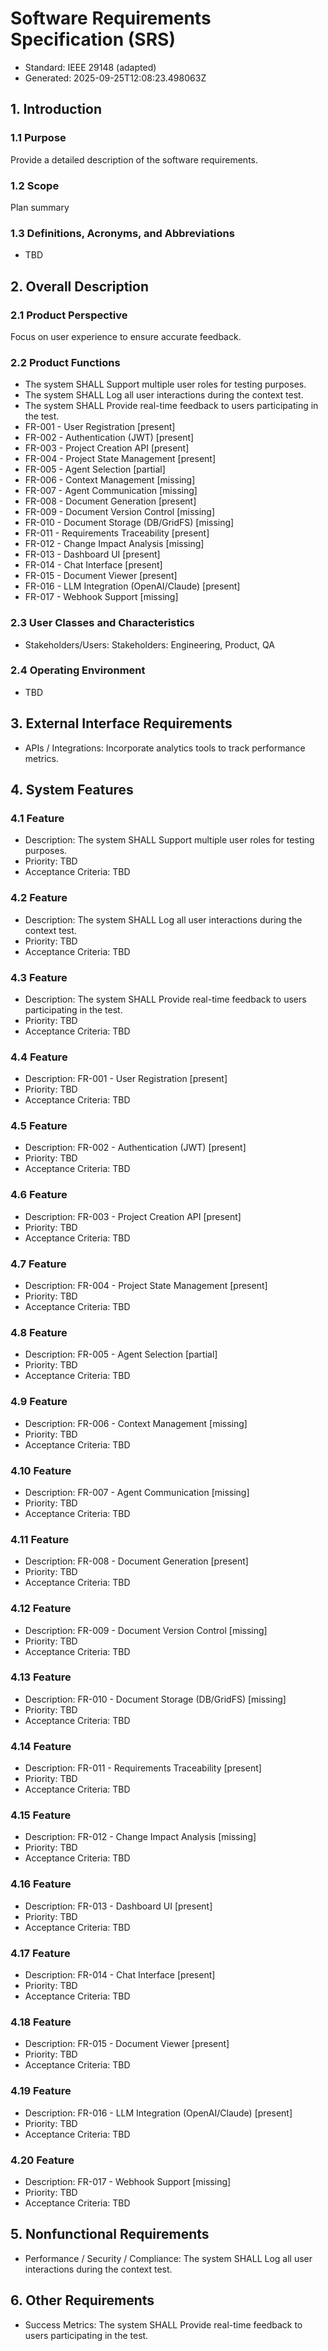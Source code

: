 # Software Requirements Specification (SRS)

- Standard: IEEE 29148 (adapted)
- Generated: 2025-09-25T12:08:23.498063Z

## 1. Introduction
### 1.1 Purpose
Provide a detailed description of the software requirements.

### 1.2 Scope
Plan summary

### 1.3 Definitions, Acronyms, and Abbreviations
- TBD

## 2. Overall Description
### 2.1 Product Perspective
Focus on user experience to ensure accurate feedback.

### 2.2 Product Functions
- The system SHALL Support multiple user roles for testing purposes.
- The system SHALL Log all user interactions during the context test.
- The system SHALL Provide real-time feedback to users participating in the test.
- FR-001 - User Registration [present]
- FR-002 - Authentication (JWT) [present]
- FR-003 - Project Creation API [present]
- FR-004 - Project State Management [present]
- FR-005 - Agent Selection [partial]
- FR-006 - Context Management [missing]
- FR-007 - Agent Communication [missing]
- FR-008 - Document Generation [present]
- FR-009 - Document Version Control [missing]
- FR-010 - Document Storage (DB/GridFS) [missing]
- FR-011 - Requirements Traceability [present]
- FR-012 - Change Impact Analysis [missing]
- FR-013 - Dashboard UI [present]
- FR-014 - Chat Interface [present]
- FR-015 - Document Viewer [present]
- FR-016 - LLM Integration (OpenAI/Claude) [present]
- FR-017 - Webhook Support [missing]

### 2.3 User Classes and Characteristics
- Stakeholders/Users: Stakeholders: Engineering, Product, QA

### 2.4 Operating Environment
- TBD

## 3. External Interface Requirements
- APIs / Integrations: Incorporate analytics tools to track performance metrics.

## 4. System Features
### 4.1 Feature
- Description: The system SHALL Support multiple user roles for testing purposes.
- Priority: TBD
- Acceptance Criteria: TBD
### 4.2 Feature
- Description: The system SHALL Log all user interactions during the context test.
- Priority: TBD
- Acceptance Criteria: TBD
### 4.3 Feature
- Description: The system SHALL Provide real-time feedback to users participating in the test.
- Priority: TBD
- Acceptance Criteria: TBD
### 4.4 Feature
- Description: FR-001 - User Registration [present]
- Priority: TBD
- Acceptance Criteria: TBD
### 4.5 Feature
- Description: FR-002 - Authentication (JWT) [present]
- Priority: TBD
- Acceptance Criteria: TBD
### 4.6 Feature
- Description: FR-003 - Project Creation API [present]
- Priority: TBD
- Acceptance Criteria: TBD
### 4.7 Feature
- Description: FR-004 - Project State Management [present]
- Priority: TBD
- Acceptance Criteria: TBD
### 4.8 Feature
- Description: FR-005 - Agent Selection [partial]
- Priority: TBD
- Acceptance Criteria: TBD
### 4.9 Feature
- Description: FR-006 - Context Management [missing]
- Priority: TBD
- Acceptance Criteria: TBD
### 4.10 Feature
- Description: FR-007 - Agent Communication [missing]
- Priority: TBD
- Acceptance Criteria: TBD
### 4.11 Feature
- Description: FR-008 - Document Generation [present]
- Priority: TBD
- Acceptance Criteria: TBD
### 4.12 Feature
- Description: FR-009 - Document Version Control [missing]
- Priority: TBD
- Acceptance Criteria: TBD
### 4.13 Feature
- Description: FR-010 - Document Storage (DB/GridFS) [missing]
- Priority: TBD
- Acceptance Criteria: TBD
### 4.14 Feature
- Description: FR-011 - Requirements Traceability [present]
- Priority: TBD
- Acceptance Criteria: TBD
### 4.15 Feature
- Description: FR-012 - Change Impact Analysis [missing]
- Priority: TBD
- Acceptance Criteria: TBD
### 4.16 Feature
- Description: FR-013 - Dashboard UI [present]
- Priority: TBD
- Acceptance Criteria: TBD
### 4.17 Feature
- Description: FR-014 - Chat Interface [present]
- Priority: TBD
- Acceptance Criteria: TBD
### 4.18 Feature
- Description: FR-015 - Document Viewer [present]
- Priority: TBD
- Acceptance Criteria: TBD
### 4.19 Feature
- Description: FR-016 - LLM Integration (OpenAI/Claude) [present]
- Priority: TBD
- Acceptance Criteria: TBD
### 4.20 Feature
- Description: FR-017 - Webhook Support [missing]
- Priority: TBD
- Acceptance Criteria: TBD

## 5. Nonfunctional Requirements
- Performance / Security / Compliance: The system SHALL Log all user interactions during the context test.

## 6. Other Requirements
- Success Metrics: The system SHALL Provide real-time feedback to users participating in the test.
